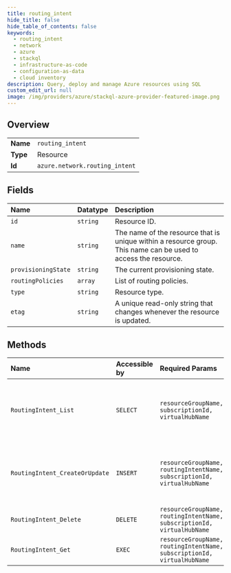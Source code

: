 ```yaml
---
title: routing_intent
hide_title: false
hide_table_of_contents: false
keywords:
  - routing_intent
  - network
  - azure    
  - stackql
  - infrastructure-as-code
  - configuration-as-data
  - cloud inventory
description: Query, deploy and manage Azure resources using SQL
custom_edit_url: null
image: /img/providers/azure/stackql-azure-provider-featured-image.png
---
```

  
    

## Overview
<table><tbody>
<tr><td><b>Name</b></td><td><code>routing_intent</code></td></tr>
<tr><td><b>Type</b></td><td>Resource</td></tr>
<tr><td><b>Id</b></td><td><code>azure.network.routing_intent</code></td></tr>
</tbody></table>

## Fields
| Name | Datatype | Description |
|:-----|:---------|:------------|
| `id` | `string` | Resource ID. |
| `name` | `string` | The name of the resource that is unique within a resource group. This name can be used to access the resource. |
| `provisioningState` | `string` | The current provisioning state. |
| `routingPolicies` | `array` | List of routing policies. |
| `type` | `string` | Resource type. |
| `etag` | `string` | A unique read-only string that changes whenever the resource is updated. |
## Methods
| Name | Accessible by | Required Params | Description |
|:-----|:--------------|:----------------|:------------|
| `RoutingIntent_List` | `SELECT` | `resourceGroupName, subscriptionId, virtualHubName` | Retrieves the details of all RoutingIntent child resources of the VirtualHub. |
| `RoutingIntent_CreateOrUpdate` | `INSERT` | `resourceGroupName, routingIntentName, subscriptionId, virtualHubName` | Creates a RoutingIntent resource if it doesn't exist else updates the existing RoutingIntent. |
| `RoutingIntent_Delete` | `DELETE` | `resourceGroupName, routingIntentName, subscriptionId, virtualHubName` | Deletes a RoutingIntent. |
| `RoutingIntent_Get` | `EXEC` | `resourceGroupName, routingIntentName, subscriptionId, virtualHubName` | Retrieves the details of a RoutingIntent. |
